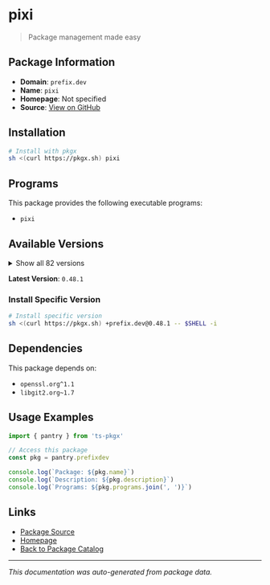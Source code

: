 # pixi

> Package management made easy

## Package Information

- **Domain**: `prefix.dev`
- **Name**: `pixi`
- **Homepage**: Not specified
- **Source**: [View on GitHub](https://github.com/pkgxdev/pantry/tree/main/projects/prefix.dev/package.yml)

## Installation

```bash
# Install with pkgx
sh <(curl https://pkgx.sh) pixi
```

## Programs

This package provides the following executable programs:

- `pixi`

## Available Versions

<details>
<summary>Show all 82 versions</summary>

- `0.48.1`, `0.48.0`, `0.47.0`, `0.46.0`, `0.45.0`
- `0.44.0`, `0.43.3`, `0.43.2`, `0.43.1`, `0.43.0`
- `0.42.1`, `0.42.0`, `0.41.4`, `0.41.3`, `0.41.2`
- `0.41.1`, `0.41.0`, `0.40.3`, `0.40.2`, `0.40.1`
- `0.40.0`, `0.39.5`, `0.39.4`, `0.39.3`, `0.39.2`
- `0.39.1`, `0.39.0`, `0.38.0`, `0.37.0`, `0.36.0`
- `0.35.0`, `0.34.0`, `0.33.0`, `0.32.2`, `0.32.1`
- `0.32.0`, `0.31.0`, `0.30.0`, `0.29.0`, `0.28.2`
- `0.28.1`, `0.28.0`, `0.27.1`, `0.27.0`, `0.26.1`
- `0.26.0`, `0.25.0`, `0.24.2`, `0.24.1`, `0.24.0`
- `0.23.0`, `0.22.0`, `0.21.1`, `0.21.0`, `0.20.1`
- `0.20.0`, `0.19.1`, `0.19.0`, `0.18.0`, `0.17.1`
- `0.17.0`, `0.16.1`, `0.16.0`, `0.15.2`, `0.15.1`
- `0.15.0`, `0.14.0`, `0.13.0`, `0.12.0`, `0.11.1`
- `0.11.0`, `0.10.0`, `0.9.1`, `0.9.0`, `0.8.0`
- `0.7.0`, `0.6.0`, `0.5.0`, `0.4.0`, `0.3.0`
- `0.2.0`, `0.1.0`

</details>

**Latest Version**: `0.48.1`

### Install Specific Version

```bash
# Install specific version
sh <(curl https://pkgx.sh) +prefix.dev@0.48.1 -- $SHELL -i
```

## Dependencies

This package depends on:

- `openssl.org^1.1`
- `libgit2.org~1.7`

## Usage Examples

```typescript
import { pantry } from 'ts-pkgx'

// Access this package
const pkg = pantry.prefixdev

console.log(`Package: ${pkg.name}`)
console.log(`Description: ${pkg.description}`)
console.log(`Programs: ${pkg.programs.join(', ')}`)
```

## Links

- [Package Source](https://github.com/pkgxdev/pantry/tree/main/projects/prefix.dev/package.yml)
- [Homepage](#)
- [Back to Package Catalog](../package-catalog.md)

---

*This documentation was auto-generated from package data.*
